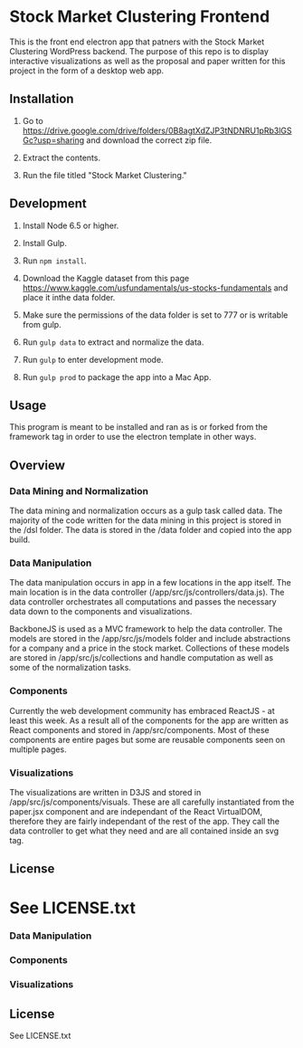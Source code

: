 # Stock Market Clustering Frontend

This is the front end electron app that patners with the Stock Market Clustering WordPress backend. The purpose of this repo is to display interactive visualizations as well as the proposal and paper written for this project in the form of a desktop web app. 

## Installation

1. Go to https://drive.google.com/drive/folders/0B8agtXdZJP3tNDNRU1pRb3lGSGc?usp=sharing and download the correct zip file.

2. Extract the contents.

3. Run the file titled "Stock Market Clustering."

## Development

1. Install Node 6.5 or higher.

2. Install Gulp.

3. Run `npm install`.

4. Download the Kaggle dataset from this page https://www.kaggle.com/usfundamentals/us-stocks-fundamentals and place it inthe data folder.

5. Make sure the permissions of the data folder is set to 777 or is writable from gulp.

6. Run `gulp data` to extract and normalize the data.

7. Run `gulp` to enter development mode.

8. Run `gulp prod` to package the app into a Mac App.

## Usage

This program is meant to be installed and ran as is or forked from the framework tag in order to use the electron template in other ways.

## Overview

### Data Mining and Normalization

The data mining and normalization occurs as a gulp task called data. The majority of the code written for the data mining in this project is stored in the /dsl folder. The data is stored in the /data folder and copied into the app build.

### Data Manipulation

The data manipulation occurs in app in a few locations in the app itself. The main location is in the data controller (/app/src/js/controllers/data.js). The data controller orchestrates all computations and passes the necessary data down to the components and visualizations.

BackboneJS is used as a MVC framework to help the data controller. The models are stored in the /app/src/js/models folder and include abstractions for a company and a price in the stock market. Collections of these models are stored in /app/src/js/collections and handle computation as well as some of the normalization tasks.

### Components

Currently the web development community has embraced ReactJS - at least this week. As a result all of the components for the app are written as React components and stored in /app/src/components. Most of these components are entire pages but some are reusable components seen on multiple pages.

### Visualizations

The visualizations are written in D3JS and stored in /app/src/js/components/visuals. These are all carefully instantiated from the paper.jsx component and are independant of the React VirtualDOM, therefore they are fairly independant of the rest of the app. They call the data controller to get what they need and are all contained inside an svg tag.

## License

See LICENSE.txt
=======
### Data Manipulation

### Components

### Visualizations

## License

See LICENSE.txt
